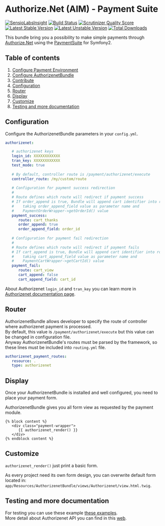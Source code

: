 Authorize.Net (AIM) - Payment Suite
=====

[![SensioLabsInsight](https://insight.sensiolabs.com/projects/219aca29-4716-49f1-93f3-484d75b6a772/mini.png)](https://insight.sensiolabs.com/projects/219aca29-4716-49f1-93f3-484d75b6a772)
[![Build Status](https://travis-ci.org/PaymentSuite/AuthorizenetBundle.png?branch=1.0.1)](https://travis-ci.org/PaymentSuite/AuthorizenetBundle)
[![Scrutinizer Quality Score](https://scrutinizer-ci.com/g/PaymentSuite/AuthorizenetBundle/badges/quality-score.png?s=bce86cb317aa4b4363c8a04b6a4e69556c30f5c7)](https://scrutinizer-ci.com/g/PaymentSuite/AuthorizenetBundle/)
[![Latest Stable Version](https://poser.pugx.org/paymentsuite/authorizenet-bundle/v/stable.png)](https://packagist.org/packages/paymentsuite/authorizenet-bundle)
[![Latest Unstable Version](https://poser.pugx.org/paymentsuite/authorizenet-bundle/v/unstable.png)](https://packagist.org/packages/paymentsuite/authorizenet-bundle)
[![Total Downloads](https://poser.pugx.org/paymentsuite/authorizenet-bundle/downloads.png)](https://packagist.org/packages/paymentsuite/authorizenet-bundle)

This bundle bring you a possibility to make simple payments through
[Authorize.Net](http://www.authorize.net/) using the
[PaymentSuite](https://github.com/PaymentSuite/PaymentCoreBundle) for Symfony2.

Table of contents
-----

1. [Configure Payment Environment](https://github.com/PaymentSuite/PaymentCoreBundle/wiki/Configure-Payment-Environment)
1. [Configure AuthorizenetBundle](#https://github.com/PaymentSuite/PaymentCoreBundle/wiki/Installing-Payment-Platforms)
1. [Contribute](https://github.com/PaymentSuite/PaymentCoreBundle/wiki/Contribute)
1. [Configuration](#configuration)
1. [Router](#router)
1. [Display](#display)
1. [Customize](#customize)
1. [Testing and more documentation](#testing-and-more-documentation)

Configuration
-----

Configure the AuthorizenetBundle parameters in your `config.yml`.

``` yaml
authorizenet:

   # authorizenet keys
   login_id: XXXXXXXXXXXX
   tran_key: XXXXXXXXXXXX
   test_mode: true
   
   # By default, controller route is /payment/authorizenet/execute
   controller_route: /my/custom/route
   
   # Configuration for payment success redirection
   #
   # Route defines which route will redirect if payment success
   # If order_append is true, Bundle will append cart identifier into route
   #    taking order_append_field value as parameter name and
   #    PaymentOrderWrapper->getOrderId() value
   payment_success:
      route: cart_thanks
      order_append: true
      order_append_field: order_id
   
   # Configuration for payment fail redirection
   #
   # Route defines which route will redirect if payment fails
   # If cart_append is true, Bundle will append cart identifier into route
   #    taking cart_append_field value as parameter name and
   #    PaymentCartWrapper->getCartId() value
   payment_fail:
      route: cart_view
      cart_append: false
      cart_append_field: cart_id
```

About Authorizenet `login_id` and `tran_key` you can learn more in 
[Authorizenet documentation page](http://support.authorize.net/authkb/index?page=content&id=A576&actp=LIST_POPULAR).

Router
-----

AuthorizenetBundle allows developer to specify the route of controller where
authorizenet payment is processed.  
By default, this value is `/payment/authorizenet/execute` but this value can be
changed in configuration file.  
Anyway AuthorizenetBundle's routes must be parsed by the framework, so these
lines must be included into `routing.yml` file.

``` yaml
authorizenet_payment_routes:
   resource: .
   type: authorizenet
```

Display
-----

Once your AuthorizenetBundle is installed and well configured, you need to place
your payment form.

AuthorizenetBundle gives you all form view as requested by the payment module.

``` jinja
{% block content %}
   <div class="payment-wrapper">
      {{ authorizenet_render() }}
   </div>
{% endblock content %}
```


Customize
-----

`authorizenet_render()` just print a basic form.

As every project need its own form design, you can overwrite default form 
located in: `app/Resources/AuthorizenetBundle/views/Authorizenet/view.html.twig`.


Testing and more documentation
-----

For testing you can use these example
[these examples](http://developer.authorize.net/testingfaqs/).  
More detail about Authorizenet API you can find in this
[web](http://developer.authorize.net/).
